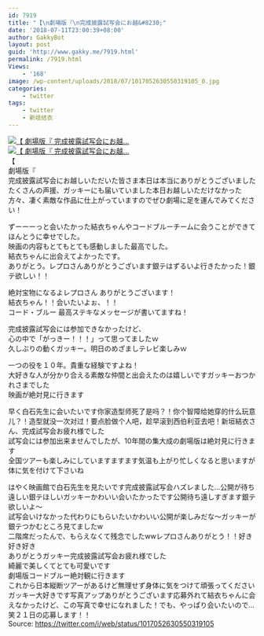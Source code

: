 ```yaml
---
id: 7919
title: "【\n劇場版『\n完成披露試写会にお越&#8230;"
date: '2018-07-11T23:00:39+08:00'
author: GakkyBot
layout: post
guid: 'http://www.gakky.me/7919.html'
permalink: /7919.html
Views:
    - '168'
image: /wp-content/uploads/2018/07/1017052630550319105_0.jpg
categories:
    - twitter
tags:
    - twitter
    - 新垣结衣
---
```


[![【
劇場版『
完成披露試写会にお越...](http://www.yui-aragaki.org/wp-content/uploads/2018/07/1017052630550319105_0.jpg)](http://www.yui-aragaki.org/wp-content/uploads/2018/07/1017052630550319105_0.jpg)  
[![【
劇場版『
完成披露試写会にお越...](http://www.yui-aragaki.org/wp-content/uploads/2018/07/1017052630550319105_1.jpg)](http://www.yui-aragaki.org/wp-content/uploads/2018/07/1017052630550319105_1.jpg)  
【  
劇場版『  
完成披露試写会にお越しいただいた皆さま本日は本当にありがとうございましたたくさんの声援、ガッキーにも届いていました本日お越しいただけなかった方々、凄く素敵な作品に仕上がっていますのでぜひ劇場に足を運んでみてください！

ずーーーっと会いたかった結衣ちゃんやコードブルーチームに会うことができてほんとうに幸せでした。  
映画の内容もとてもとても感動しました最高でした。  
結衣ちゃんに出会えてよかったです。  
ありがとう。レプロさんありがとうございます銀テはずるいよ行きたかった！銀テ欲しい！！

絶対宝物になるよレプロさん ありがとうございます！  
結衣ちゃん！！会いたいよぉ、！！  
コード・ブルー 最高ステキなメッセージが書いてますね！

完成披露試写会には参加できなかったけど、  
心の中で「がっきー！！！」って思ってましたｗ  
久しぶりの動くガッキー。明日のめざましテレビ楽しみｗ

一つの役を１０年。貴重な経験ですよね！  
大好きな人が分かり合える素敵な仲間と出会えたのは嬉しいですガッキーおつかれさまでした  
映画が絶対見に行きます

早く白石先生に会いたいです你家造型师死了是吗？！你个智障给她穿的什么玩意儿？！造型就没一次对过！要点脸做个人吧，趁早滚到西伯利亚去吧！新垣結衣さん、完成試写会お疲れ様でした  
試写会には参加出来ませんでしたが、10年間の集大成の劇場版は絶対見に行きます  
全国ツアーも楽しみにしていますますます気温も上がり忙しくなると思いますが体に気を付けて下さいね

はやく映画館で白石先生を見たいです完成披露試写会ハズレました…公開が待ち遠しい銀テほしいガッキーかわいい会いたかったです公開待ち遠しすぎます銀テ欲しいよ～  
試写会いけなかった代わりにもらいたいかわいい公開が楽しみだな〜ガッキーが  
銀テつかむところ見てましたw  
二階席だったんで、もらえなくて残念でしたwwレプロさんありがとう！！好き好き好き  
ありがとうガッキー完成披露試写会お疲れ様でした  
綺麗で美しくてとても可愛いです  
劇場版コードブルー絶対観に行きます  
これから日本縦断ツアーがあるけど無理せず身体に気をつけて頑張ってください  
ガッキー大好きです写真アップありがとうございます応募外れて結衣ちゃんに会えなかったけど、この写真で幸せになれました！でも、やっぱり会いたいので…笑２１日の応募します！！  
Source: <https://twitter.com/i/web/status/1017052630550319105>